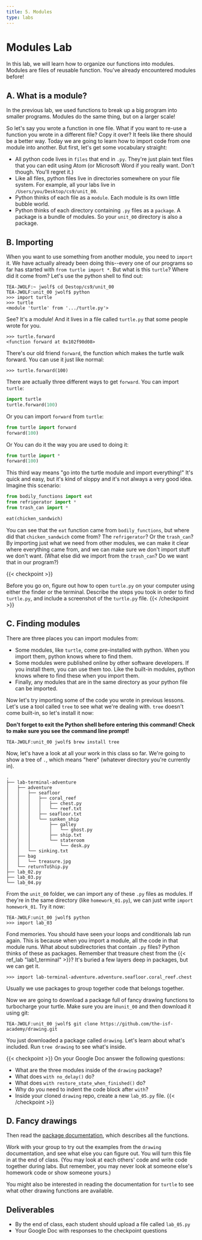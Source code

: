 ```yaml
---
title: 5. Modules
type: labs
---
```


# Modules Lab

In this lab, we will learn how to organize our functions into modules. Modules are files of reusable function. You've already encountered modules before!

## A. What is a module?
In the previous lab, we used functions to break up a big program into smaller programs. Modules do the same thing, but on a larger scale!

So let's say you wrote a function in one file. What if you want to re-use a function you wrote in a different file? Copy it over?  It feels like there should be a better way. Today we are going to learn how to import code from one module into another. But first, let's get some vocabulary straight:

- All python code lives in `files` that end in `.py`. They're just plain text files that you can edit using Atom (or Microsoft Word if you really want. Don't though. You'll regret it.)
- Like all files, python files live in directories somewhere on your file system. For example, all your labs live in `/Users/you/Desktop/cs9/unit_00`.
- Python thinks of each file as a `module`. Each module is its own little bubble world.
- Python thinks of each directory containing `.py` files as a `package`. A package is a bundle of modules. So your `unit_00` directory is also a package.

## B. Importing
When you want to use something from another module, you need to `import` it. We have actually already been doing this--every one of our programs so far has started with `from turtle import *`. But what is this `turtle`? Where did it come from? Let's use the python shell to find out:

```shell
TEA-JWOLF:~ jwolf$ cd Destop/cs9/unit_00
TEA-JWOLF:unit_00 jwolf$ python
>>> import turtle
>>> turtle
<module 'turtle' from '.../turtle.py'>
```

See? It's a module! And it lives in a file called `turtle.py` that some people wrote for you.

```shell
>>> turtle.forward
<function forward at 0x102f90d08>
```

There's our old friend `forward`, the function which makes the turtle walk forward. You can use
it just like normal:

```shell
>>> turtle.forward(100)
```

There are actually three different ways to get `forward`. You can import `turtle`:

```python
import turtle
turtle.forward(100)
```

Or you can import `forward` from `turtle`:

```python
from turtle import forward
forward(100)
```

Or You can do it the way you are used to doing it:

```python
from turtle import *
forward(100)
```

This third way means "go into the turtle module and import everything!" It's quick and easy, but it's kind of sloppy and it's not always a very good idea. Imagine this scenario:

```python
from bodily_functions import eat
from refrigerator import *
from trash_can import *

eat(chicken_sandwich)
```

You can see that the `eat` function came from `bodily_functions`, but where did that `chicken_sandwich` come from? The `refrigerator`? Or the `trash_can`? By importing just what we need from other modules, we can make it clear where everything came from, and we can make sure we don't import stuff we don't want. (What else did we import from the `trash_can`? Do we want that in our program?)

{{< checkpoint >}}

Before you go on, figure out how to open `turtle.py` on your computer using either the finder or the terminal.  Describe the steps you took in order to find `turtle.py`, and include a screenshot of the `turtle.py` file.
{{< /checkpoint >}}

## C. Finding modules
There are three places you can import modules from:

- Some modules, like `turtle`, come pre-installed with python. When you import them, python knows where to find them.
- Some modules were published online by other software developers. If you install them, you can use them too.
  Like the built-in modules, python knows where to find these when you import them.
- Finally, any modules that are in the same directory as your python file can be imported.

Now let's try importing some of the code you wrote in previous lessons. Let's use a tool called `tree` to see what we're dealing with. `tree` doesn't come built-in, so let's install it now:

**Don't forget to exit the Python shell before entering this command! Check to make sure you see the command line prompt!**

```shell
TEA-JWOLF:unit_00 jwolf$ brew install tree
```

Now, let's have a look at all your work in this class so far. We're going to show a tree of `.`, which means "here" (whatever directory you're currently in).

```shell
.
├── lab-terminal-adventure
│   ├── adventure
│   │   ├── seafloor
│   │   │   ├── coral_reef
│   │   │   │   ├── chest.py
│   │   │   │   └── reef.txt
│   │   │   ├── seafloor.txt
│   │   │   └── sunken_ship
│   │   │       ├── galley
│   │   │       │   └── ghost.py
│   │   │       ├── ship.txt
│   │   │       └── stateroom
│   │   │           └── desk.py
│   │   └── sinking.txt
│   ├── bag
│   │   └── treasure.jpg
│   └── returnToShip.py
├── lab_02.py
├── lab_03.py
└── lab_04.py

```

From the `unit_00` folder, we can import any of these `.py` files as modules. If they're in the same directory (like `homework_01.py`), we can just write `import homework_01`. Try it now:

```shell
TEA-JWOLF:unit_00 jwolf$ python
>>> import lab_03
```

Fond memories. You should have seen your loops and conditionals lab run again. This is because when you import a module, all the code in that module runs. What about subdirectories that contain `.py` files? Python thinks of these as packages. Remember that treasure chest from the {{< ref_lab "lab1_terminal" >}}? It's buried a few layers deep in packages, but we can get it.

```shell
>>> import lab-terminal-adventure.adventure.seafloor.coral_reef.chest
```

Usually we use packages to group together code that belongs together.

Now we are going to download a package full of fancy drawing functions to turbocharge your turtle. Make sure you are in`unit_00` and then download it using git:

```shell
TEA-JWOLF:unit_00 jwolf$ git clone https://github.com/the-isf-academy/drawing.git
```

You just downloaded a package called `drawing`. Let's learn about what's included. Run `tree drawing` to see what's inside.

{{< checkpoint >}}
On your Google Doc answer the following questions:
- What are the three modules inside of the `drawing` package?
- What does `with no_delay()` do?
- What does `with restore_state_when_finished()` do?
- Why do you need to indent the code block after `with`?
- Inside your cloned `drawing` repo, create a new `lab_05.py` file.
{{< /checkpoint >}}


## D. Fancy drawings

Then read the [package documentation](https://github.com/the-isf-academy/drawing), which describes all the functions.

Work with your group to try out the examples from the `drawing` documentation, and see what else you can figure out. You will turn this file in at the end of class. (You may look at each others' code and write code together during labs. But remember, you may never look at someone else's homework code or show someone yours.)

You might also be interested in reading the documentation for `turtle` to see what other drawing functions are available.


## Deliverables

- By the end of class, each student should upload a file called `lab_05.py`
- Your Google Doc with responses to the checkpoint questions
